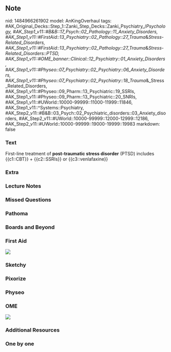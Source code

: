 ## Note
nid: 1484966261902
model: AnKingOverhaul
tags: #AK_Original_Decks::Step_1::Zanki_Step_Decks::Zanki_Psychiatry_/_Psychology, #AK_Step1_v11::#B&B::17_Psych::02_Pathology::11_Anxiety_Disorders, #AK_Step1_v11::#FirstAid::13_Psychiatry::02_Pathology::27_Trauma_&_Stress-Related_Disorders, #AK_Step1_v11::#FirstAid::13_Psychiatry::02_Pathology::27_Trauma_&_Stress-Related_Disorders::PTSD, #AK_Step1_v11::#OME_banner::Clinical::12_Psychiatry::01_Anxiety_Disorders, #AK_Step1_v11::#Physeo::07_Psychiatry::02_Psychiatry::06_Anxiety_Disorders, #AK_Step1_v11::#Physeo::07_Psychiatry::02_Psychiatry::18_Trauma_&_Stress_Related_Disorders, #AK_Step1_v11::#Physeo::09_Pharm::13_Psychiatric::19_SSRIs, #AK_Step1_v11::#Physeo::09_Pharm::13_Psychiatric::20_SNRIs, #AK_Step1_v11::#UWorld::10000-99999::11000-11999::11846, #AK_Step1_v11::^Systems::Psychiatry, #AK_Step2_v11::#B&B::03_Psych::02_Psychiatric_disorders::03_Anxiety_disorders, #AK_Step2_v11::#UWorld::10000-99999::12000-12999::12186, #AK_Step2_v11::#UWorld::10000-99999::19000-19999::19983
markdown: false

### Text
<div>
  First-line treatment of <b>post-traumatic stress disorder</b>
  (PTSD) includes {{c1::CBT}} + {{c2::SSRIs}} or
  {{c3::venlafaxine}}
</div>

### Extra


### Lecture Notes


### Missed Questions


### Pathoma


### Boards and Beyond


### First Aid
<img src="tmpohzUUu.png">

### Sketchy


### Pixorize


### Physeo


### OME
<div class="ome-widget">
  <a href=
  "https://onlinemeded.org/spa/psychiatry/anxiety-disorders/acquire?ref=anki">
  <img src="_OME_AnkiFlashcards_Lesson_6.png"></a>
</div>

### Additional Resources


### One by one

